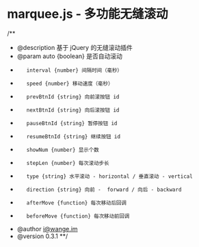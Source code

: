 marquee.js - 多功能无缝滚动
=============

/**
 * @description 基于 jQuery 的无缝滚动插件
 * @param auto {boolean} 是否自动滚动
 *        interval {number} 间隔时间（毫秒）
 *        speed {number} 移动速度（毫秒）
 *        prevBtnId {string} 向前滚按钮 id
 *        nextBtnId {string} 向后滚按钮 id
 *        pauseBtnId {string} 暂停按钮 id
 *        resumeBtnId {string} 继续按钮 id
 *        showNum {number} 显示个数
 *        stepLen {number} 每次滚动步长
 *        type {string} 水平滚动 - horizontal / 垂直滚动 - vertical
 *        direction {string} 向前 -  forward / 向后 - backward
 *        afterMove {function} 每次移动后回调
 *        beforeMove {function} 每次移动前回调
 * @author i@wange.im
 * @version 0.3.1
**/
